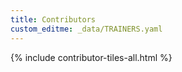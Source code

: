 ```yaml
---
title: Contributors
custom_editme: _data/TRAINERS.yaml
---
```


{% include contributor-tiles-all.html %}